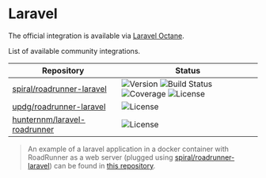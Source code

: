 # Laravel
The official integration is available via [Laravel Octane](https://github.com/laravel/octane).

List of available community integrations.

Repository | Status
--- | ---
[spiral/roadrunner-laravel](https://github.com/spiral/roadrunner-laravel) | ![Version](https://img.shields.io/packagist/php-v/spiral/roadrunner-laravel.svg) ![Build Status](https://img.shields.io/github/workflow/status/spiral/roadrunner-laravel/build) ![Coverage](https://img.shields.io/codecov/c/github/spiral/roadrunner-laravel/master.svg) ![License](https://img.shields.io/packagist/l/spiral/roadrunner-laravel)
[updg/roadrunner-laravel](https://github.com/UPDG/roadrunner-laravel) | ![License](https://img.shields.io/packagist/l/UPDG/roadrunner-laravel.svg)
[hunternnm/laravel-roadrunner](https://github.com/Hunternnm/laravel-roadrunner) | ![License](https://img.shields.io/packagist/l/Hunternnm/laravel-roadrunner.svg)

> An example of a laravel application in a docker container with RoadRunner as a web server (plugged using [spiral/roadrunner-laravel](https://github.com/spiral/roadrunner-laravel)) can be found in [this repository](https://github.com/tarampampam/laravel-roadrunner-in-docker).
